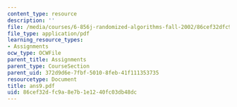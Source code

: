 ```yaml
---
content_type: resource
description: ''
file: /media/courses/6-856j-randomized-algorithms-fall-2002/86cef32dfc9a8e7b1e1240fc03db48dc_ans9.pdf
file_type: application/pdf
learning_resource_types:
- Assignments
ocw_type: OCWFile
parent_title: Assignments
parent_type: CourseSection
parent_uid: 372d9d6e-7fbf-5010-8feb-41f111353735
resourcetype: Document
title: ans9.pdf
uid: 86cef32d-fc9a-8e7b-1e12-40fc03db48dc
---
```

